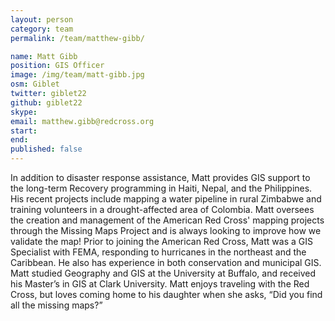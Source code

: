 ```yaml
---
layout: person
category: team
permalink: /team/matthew-gibb/

name: Matt Gibb
position: GIS Officer
image: /img/team/matt-gibb.jpg
osm: Giblet
twitter: giblet22
github: giblet22
skype:
email: matthew.gibb@redcross.org
start:
end:
published: false
---
```


In addition to disaster response assistance, Matt provides GIS support to the long-term Recovery programming in Haiti, Nepal, and the Philippines. His recent projects include mapping a water pipeline in rural Zimbabwe and training volunteers in a drought-affected area of Colombia. Matt oversees the creation and management of the American Red Cross' mapping projects through the Missing Maps Project and is always looking to improve how we validate the map! Prior to joining the American Red Cross, Matt was a GIS Specialist with FEMA, responding to hurricanes in the northeast and the Caribbean. He also has experience in both conservation and municipal GIS. Matt studied Geography and GIS at the University at Buffalo, and received his Master’s in GIS at Clark University. Matt enjoys traveling with the Red Cross, but loves coming home to his daughter when she asks, “Did you find all the missing maps?”
